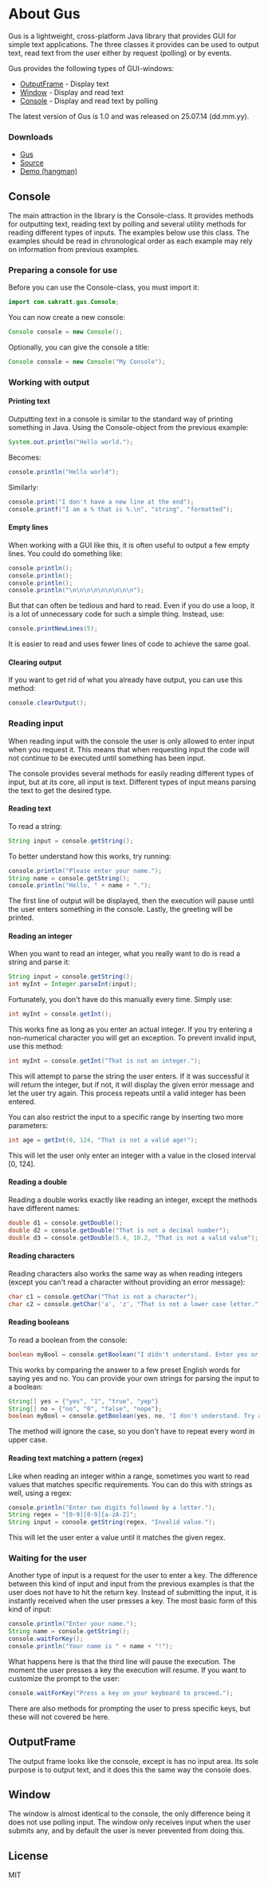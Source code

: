 # About Gus
Gus is a lightweight, cross-platform Java library that provides GUI for simple text applications. The three classes it provides can be used to output text, read text from the user either by request (polling) or by events.

Gus provides the following types of GUI-windows:

  - [OutputFrame] - Display text
  - [Window] - Display and read text
  - [Console] - Display and read text by polling

The latest version of Gus is 1.0 and was released on 25.07.14 (dd.mm.yy).

### Downloads
 - [Gus](https://github.com/peterjohansen/Gus/raw/master/gus-1.0.jar)
 - [Source](https://github.com/peterjohansen/Gus/raw/master/gus-1.0-source.jar)
 - [Demo (hangman)](https://github.com/peterjohansen/Gus/raw/master/gus-hangman-demo.jar)

## Console
The main attraction in the library is the Console-class. It provides methods for outputting text, reading text by polling and several utility methods for reading different types of inputs. The examples below use this class. The examples should be read in chronological order as each example may rely on information from previous examples.

### Preparing a console for use
Before you can use the Console-class, you must import it:
```Java
import com.sakratt.gus.Console;
```
You can now create a new console:
```Java
Console console = new Console();
```
Optionally, you can give the console a title:
```Java
Console console = new Console("My Console");
```

### Working with output

#### Printing text
Outputting text in a console is similar to the standard way of printing something in Java. Using the Console-object from the previous example:
```Java
System.out.println("Hello world.");
```
Becomes:
```Java
console.println("Hello world");
```
Similarly:
```Java
console.print("I don't have a new line at the end");
console.printf("I am a % that is %.\n", "string", "formatted");
```

#### Empty lines
When working with a GUI like this, it is often useful to output a few empty lines. You could do something like:
```Java
console.println();
console.println();
console.println();
console.println("\n\n\n\n\n\n\n\n\n");
```
But that can often be tedious and hard to read. Even if you do use a loop, it is a lot of unnecessary code for such a simple thing. Instead, use:
```Java
console.printNewLines(5);
```
It is easier to read and uses fewer lines of code to achieve the same goal.

#### Clearing output
If you want to get rid of what you already have output, you can use this method:
```Java
console.clearOutput();
```

### Reading input
When reading input with the console the user is only allowed to enter input when you request it. This means that when requesting input the code will not continue to be executed until something has been input.

The console provides several methods for easily reading different types of input, but at its core, all input is text. Different types of input means parsing the text to get the desired type.

#### Reading text
To read a string:
```Java
String input = console.getString();
```
To better understand how this works, try running:
```Java
console.println("Please enter your name.");
String name = console.getString();
console.println("Hello, " + name + ".");
```
The first line of output will be displayed, then the execution will pause until the user enters something in the console. Lastly, the greeting will be printed. 

#### Reading an integer
When you want to read an integer, what you really want to do is read a string and parse it:
```Java
String input = console.getString();
int myInt = Integer.parseInt(input);
```
Fortunately, you don't have do this manually every time. Simply use:
```Java
int myInt = console.getInt();
```
This works fine as long as you enter an actual integer. If you try entering a non-numerical character you will get an exception. To prevent invalid input, use this method:
```Java
int myInt = console.getInt("That is not an integer.");
```
This will attempt to parse the string the user enters. If it was successful it will return the integer, but if not, it will display the given error message and let the user try again. This process repeats until a valid integer has been entered.

You can also restrict the input to a specific range by inserting two more parameters:
```Java
int age = getInt(0, 124, "That is not a valid age!");
```
This will let the user only enter an integer with a value in the closed interval [0, 124].

#### Reading a double
Reading a double works exactly like reading an integer, except the methods have different names:
```Java
double d1 = console.getDouble();
double d2 = console.getDouble("That is not a decimal number");
double d3 = console.getDouble(5.4, 10.2, "That is not a valid value");
```

#### Reading characters
Reading characters also works the same way as when reading integers (except you can't read a character without providing an error message):
```Java
char c1 = console.getChar("That is not a character");
char c2 = console.getChar('a', 'z', "That is not a lower case letter.");
```

#### Reading booleans
To read a boolean from the console:
```Java
boolean myBool = console.getBoolean("I didn't understand. Enter yes or no.");
```
This works by comparing the answer to a few preset English words for saying yes and no. You can provide your own strings for parsing the input to a boolean:
```Java
String[] yes = {"yes", "1", "true", "yep"}
String[] no = {"no", "0", "false", "nope");
boolean myBool = console.getBoolean(yes, no, "I don't understand. Try again.");
```
The method will ignore the case, so you don't have to repeat every word in upper case.

#### Reading text matching a pattern (regex)
Like when reading an integer within a range, sometimes you want to read values that matches specific requirements. You can do this with strings as well, using a regex:
```Java
console.println("Enter two digits followed by a letter.");
String regex = "[0-9][0-9][a-zA-Z]";
String input = console.getString(regex, "Invalid value.");
```
This will let the user enter a value until it matches the given regex.

### Waiting for the user
Another type of input is a request for the user to enter a key. The difference between this kind of input and input from the previous examples is that the user does not have to hit the return key. Instead of submitting the input, it is instantly received when the user presses a key. The most basic form of this kind of input:
```Java
console.println("Enter your name.");
String name = console.getString();
console.waitForKey();
console.println("Your name is " + name + "!");
```
What happens here is that the third line will pause the execution. The moment the user presses a key the execution will resume. If you want to customize the prompt to the user:
```Java
console.waitForKey("Press a key on your keyboard to proceed.");
```
There are also methods for prompting the user to press specific keys, but these will not covered be here.

## OutputFrame
The output frame looks like the console, except is has no input area. Its sole purpose is to output text, and it does this the same way the console does.

## Window
The window is almost identical to the console, the only difference being it does not use polling input. The window only receives input when the user submits any, and by default the user is never prevented from doing this.

License
----

MIT

[OutputFrame]:#OutputFrame
[Window]:#Window
[Console]:#Console
